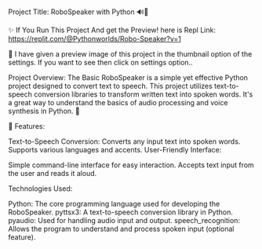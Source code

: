 Project Title: RoboSpeaker with Python 🔊🐍

✨ If You Run This Project And get the Preview! here is Repl Link: https://replit.com/@Pythonworlds/Robo-Speaker?v=1

🎉 I have given a preview image of this project in the thumbnail option of the settings. If you want to see then click on settings option..

Project Overview: The Basic RoboSpeaker is a simple yet effective Python project designed to convert text to speech. 
This project utilizes text-to-speech conversion libraries to transform written text into spoken words.
It's a great way to understand the basics of audio processing and voice synthesis in Python. 🚀

📱 Features:

Text-to-Speech Conversion:
Converts any input text into spoken words.
Supports various languages and accents.
User-Friendly Interface:

Simple command-line interface for easy interaction.
Accepts text input from the user and reads it aloud.

Technologies Used:

Python: The core programming language used for developing the RoboSpeaker.
pyttsx3: A text-to-speech conversion library in Python.
pyaudio: Used for handling audio input and output.
speech_recognition: Allows the program to understand and process spoken input (optional feature).

